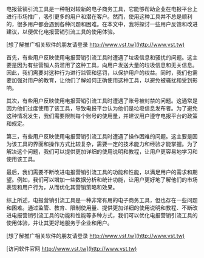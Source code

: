 电报营销引流工具是一种相对较新的电子商务工具，它能够帮助企业在电报平台上进行市场推广，吸引更多的用户和潜在客户。然而，使用这种工具并不总是顺利的，很多用户都会遇到各种问题和困难。在本文中，我将探讨一些用户反馈和改进建议，以便优化电报营销引流工具的使用体验。

[想了解推广相关软件的朋友请登录 http://www.vst.tw](http://www.vst.tw)

首先，有些用户反映使用电报营销引流工具时遭遇了垃圾信息和骚扰的问题。这主要是因为有些营销人员滥用了这种工具，向用户发送大量的垃圾信息和无关信息。因此，我们需要对这种行为进行监管和惩罚，以保护用户的权益。同时，我们也需要加强对用户的教育，让他们了解如何正确使用这种工具，以避免被骚扰和受到影响。

其次，有些用户反映使用电报营销引流工具时遭遇了账号被封禁的问题。这通常是因为他们过度使用了该工具，导致电报平台认为他们是垃圾信息发布者。为了避免这种情况发生，我们需要限制每个账号的使用量，并建议用户遵守电报平台的政策和规定。

第三，有些用户反映使用电报营销引流工具时遭遇了操作困难的问题。这主要是因为该工具的界面和操作方式比较复杂，需要一定的技术能力和经验才能掌握。为了解决这个问题，我们可以提供更加详细的使用说明和教程，让用户更容易地学习和使用该工具。

最后，我们需要不断改进电报营销引流工具的功能和性能，以满足用户的需求和期望。例如，我们可以增加一些数据分析和统计功能，让用户更好地了解他们的市场表现和用户行为，从而优化其营销策略和效果。

综上所述，电报营销引流工具是一种非常有用的电子商务工具，但也存在一些问题和困难。通过监管、教育、限制使用量、提供更加详细的使用说明和教程、不断改进电报营销引流工具的功能和性能等多种方式，我们可以优化电报营销引流工具的使用体验，并让其更好地服务于企业和用户。

[想了解推广相关软件的朋友请登录 http://www.vst.tw](http://www.vst.tw)


[访问软件官网 http://www.vst.tw](http://www.vst.tw)
